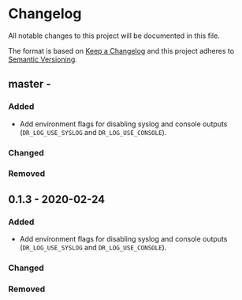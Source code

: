 # Changelog
All notable changes to this project will be documented in this file.

The format is based on [Keep a Changelog](https://keepachangelog.com/en/1.0.0/) and this project adheres to [Semantic Versioning](https://semver.org/spec/v2.0.0.html).

## master -
### Added
- Add environment flags for disabling syslog and console outputs (`DR_LOG_USE_SYSLOG` and `DR_LOG_USE_CONSOLE`).

### Changed

### Removed

## 0.1.3 - 2020-02-24
### Added
- Add environment flags for disabling syslog and console outputs (`DR_LOG_USE_SYSLOG` and `DR_LOG_USE_CONSOLE`).

### Changed

### Removed

